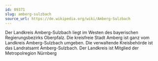 ```yaml
---
id: 09371
slug: amberg-sulzbach
source_url: https://de.wikipedia.org/wiki/Amberg-Sulzbach
---
```


Der Landkreis Amberg-Sulzbach liegt im Westen des bayerischen Regierungsbezirks Oberpfalz. Die kreisfreie Stadt Amberg ist ganz vom Landkreis Amberg-Sulzbach umgeben. Die verwaltende Kreisbehörde ist das Landratsamt Amberg-Sulzbach. Der Landkreis ist Mitglied der Metropolregion Nürnberg

